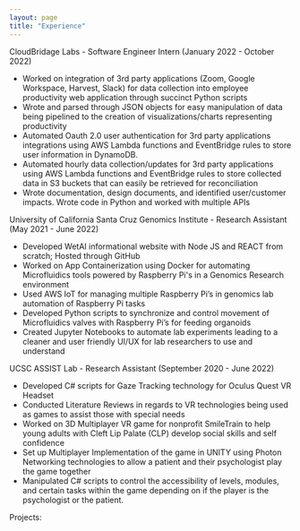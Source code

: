 ```yaml
---
layout: page
title: "Experience"
---
```


CloudBridage Labs - Software Engineer Intern (January 2022 - October 2022)
- Worked on integration of 3rd party applications (Zoom, Google Workspace, Harvest, Slack) for data collection into employee productivity web application through succinct Python scripts
- Wrote and parsed through JSON objects for easy manipulation of data being pipelined to the creation of visualizations/charts representing productivity
- Automated Oauth 2.0 user authentication for 3rd party applications integrations using AWS Lambda functions and EventBridge rules to store user information in DynamoDB.
- Automated hourly data collection/updates for 3rd party applications using AWS Lambda functions and EventBridge rules to store collected data in S3 buckets that can easily be retrieved for reconciliation 
- Wrote documentation, design documents, and identified user/customer impacts. Wrote code in Python and worked with multiple APIs

University of California Santa Cruz Genomics Institute - Research Assistant (May 2021 - June 2022)
- Developed WetAI informational website with Node JS and REACT from scratch; Hosted through GitHub
- Worked on App Containerization using Docker for automating Microfluidics tools powered by Raspberry Pi's in a Genomics Research environment
- Used AWS IoT for managing multiple Raspberry Pi’s in genomics lab automation of Raspberry Pi tasks
- Developed Python scripts to synchronize and control movement of Microfluidics valves with Raspberry Pi’s for feeding organoids
- Created Jupyter Notebooks to automate lab experiments leading to a cleaner and user friendly UI/UX for lab researchers to use and understand

UCSC ASSIST Lab - Research Assistant (September 2020 - June 2022)
- Developed C# scripts for Gaze Tracking technology for Oculus Quest VR Headset
- Conducted Literature Reviews in regards to VR technologies being used as games to assist those with special needs
- Worked on 3D Multiplayer VR game for nonprofit SmileTrain to help young adults with Cleft Lip Palate (CLP) develop social skills and self confidence
- Set up Multiplayer Implementation of the game in UNITY using Photon Networking technologies to allow a patient and their psychologist play the game together
- Manipulated C# scripts to control the accessibility of levels, modules, and certain tasks within the game depending on if the player is the psychologist or the patient.

Projects:

